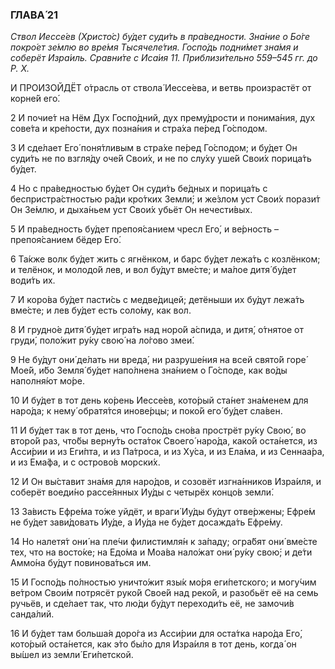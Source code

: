 ### ГЛАВА́ 21

_Ствол Иессе́ев (Христо́с) бу́дет суди́ть в пра́ведности. Зна́ние о Бо́ге покро́ет зе́млю во вре́мя Тысячеле́тия. Госпо́дь подни́мет зна́мя и соберёт Изра́иль. Сравни́те с Иса́ия 11. Приблизи́тельно 559–545 гг. до Р. Х._

И ПРОИЗОЙДЁТ о́трасль от ствола́ Иессе́ева, и ветвь произрастёт от корне́й его́.

2 И почие́т на Нём Дух Госпо́дний, дух прему́дрости и понима́ния, дух сове́та и кре́пости, дух позна́ния и стра́ха пе́ред Го́сподом.

3 И сде́лает Его́ поня́тливым в стра́хе пе́ред Го́сподом; и бу́дет Он суди́ть не по взгля́ду оче́й Свои́х, и не по слу́ху уше́й Свои́х порица́ть бу́дет.

4 Но с пра́ведностью бу́дет Он суди́ть бе́дных и порица́ть с беспристра́стностью ра́ди кро́тких Земли́; и же́злом уст Свои́х порази́т Он Зе́млю, и дыха́ньем уст Свои́х убьёт Он нечести́вых.

5 И пра́ведность бу́дет препоя́санием чресл Его́, и ве́рность – препоя́санием бёдер Его́.

6 Та́кже волк бу́дет жить с ягнёнком, и барс бу́дет лежа́ть с козлёнком; и телёнок, и молодо́й лев, и вол бу́дут вме́сте; и ма́лое дитя́ бу́дет води́ть их.

7 И коро́ва бу́дет пасти́сь с медве́дицей; детёныши их бу́дут лежа́ть вме́сте; и лев бу́дет есть соло́му, как вол.

8 И грудно́е дитя́ бу́дет игра́ть над норо́й а́спида, и дитя́, о́тнятое от груди́, поло́жит ру́ку свою́ на ло́гово змеи́.

9 Не бу́дут они́ де́лать ни вреда́, ни разруше́ния на всей свято́й горе́ Мое́й, и́бо Земля́ бу́дет напо́лнена зна́нием о Го́споде, как во́ды наполня́ют мо́ре.

10 И бу́дет в тот день ко́рень Иессе́ев, кото́рый ста́нет зна́менем для наро́да; к нему́ обратя́тся инове́рцы; и поко́й его́ бу́дет сла́вен.

11 И бу́дет так в тот день, что Госпо́дь сно́ва прострёт ру́ку Свою́, во второ́й раз, что́бы верну́ть оста́ток Своего́ наро́да, како́й оста́нется, из Асси́рии и из Еги́пта, и из Па́троса, и из Ху́са, и из Ела́ма, и из Сеннаа́ра, и из Ема́фа, и с острово́в морски́х.

12 И Он вы́ставит зна́мя для наро́дов, и созовёт изгна́нников Изра́иля, и соберёт воеди́но рассе́янных Иу́ды с четырёх концо́в земли́.

13 За́висть Ефре́ма то́же уйдёт, и враги́ Иу́ды бу́дут отве́ржены; Ефре́м не бу́дет зави́довать Иу́де, а Иу́да не бу́дет досажда́ть Ефре́му.

14 Но налетя́т они́ на пле́чи филистимля́н к за́паду; огра́бят они́ вме́сте тех, что на восто́ке; на Едо́ма и Моа́ва нало́жат они́ ру́ку свою́; и де́ти Аммо́на бу́дут повинова́ться им.

15 И Госпо́дь по́лностью уничто́жит язы́к мо́ря еги́петского; и могу́чим ве́тром Свои́м потрясёт руко́й Свое́й над реко́й, и разобьёт её на семь ручьёв, и сде́лает так, что лю́ди бу́дут переходи́ть её, не замочи́в санда́лий.

16 И бу́дет там больша́я доро́га из Асси́рии для оста́тка наро́да Его́, кото́рый оста́нется, как э́то бы́ло для Изра́иля в тот день, когда́ он вы́шел из земли́ Еги́петской.
